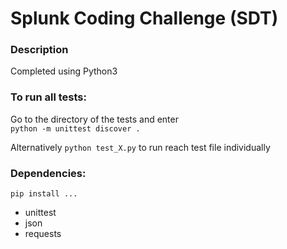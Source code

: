 # Splunk Coding Challenge (SDT)

### Description

Completed using Python3

### To run all tests:

Go to the directory of the tests and enter  
`python -m unittest discover .`

Alternatively `python test_X.py` to run reach test file individually

### Dependencies:
`pip install ...`
* unittest
* json
* requests

